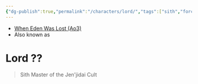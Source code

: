 ```yaml
---
{"dg-publish":true,"permalink":"/characters/lord/","tags":["sith","forcesensitive","character"]}
---
```


- [When Eden Was Lost (Ao3)](https://archiveofourown.org/works/19334440/chapters/45992584)
- Also known as 
# Lord ??
>Sith Master of the Jen'jidai Cult